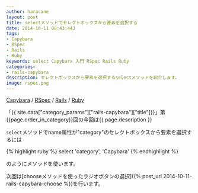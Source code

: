 ```yaml
---
author: haracane
layout: post
title: selectメソッドでセレクトボックスから要素を選択する
date: 2014-10-11 08:43:44J
tags:
- Capybara
- RSpec
- Rails
- Ruby
keywords: select Capybara 入門 RSpec Rails Ruby
categories:
- rails-capybara
description: セレクトボックスから要素を選択するselectメソッドを紹介します。
image: rspec.png
---
```

<!-- tag_links -->
[Capybara](/tags/capybara/) / [RSpec](/tags/rspec/) / [Rails](/tags/rails/) / [Ruby](/tags/ruby/)

<!-- content -->
「{{ site.data["category_params"]["rails-capybara"]["title"]}}」第{{page.order_in_category}}回の今回は{{ page.description }}

`select`メソッドでname属性が"category"のセレクトボックスから要素を選択するには

{% highlight ruby %}
select 'category', 'Capybara'
{% endhighlight %}

のようにメソッドを使います。

次回は[chooseメソッドを使ったラジオボタンの選択]({% post_url 2014-10-11-rails-capybara-choose %})を行います。
